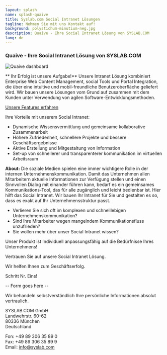 ```yaml
---
layout: splash
name: splash-quaive
title: Syslab.com Social Intranet Lösungen
tagline: Nehmen Sie mit uns Kontakt auf!
background: polystichum-minutium-neg.jpg
description: Quaive - Ihre Social Intranet Lösung von SYSLAB.COM
lang: de
---
```


### Quaive - Ihre Social Intranet Lösung von SYSLAB.COM

![Quaive dashboard](/media/quaive-screenshots/quaive-dashboard.jpg)

** Ihr Erfolg ist unsere Aufgabe!** Unsere Intranet Lösung kombiniert Enterprise Web Content Management, social Tools und Portal Integration, die über eine intuitive und mobil-freundliche Benutzeroberfläche geliefert wird. Wir bauen unsere Lösungen vom Grund auf zusammen mit dem Kunden unter Verwendung von agilen Software-Entwicklungsmethoden.

<a href="/startseite/#intranet-solutions" class="pat-button cta">Unsere Features erfahren</a>

Ihre Vorteile mit unserem Social Intranet:

- Dynamische Wissensvermittlung und gemeinsame kollaborative Zusammenarbeit 
- Höhere Zufriedenheit, schnellere Projekte und bessere Geschäftsergebnisse
- Aktive Erstellung und Mitgestaltung von Information
- Set-up von schnellerer und transparenterer kommunikation im virtuellen Arbeitsraum

**About:** Die soziale Medien spielen eine immer wichtigere Rolle in der internen Unternehmenskommunikation. Damit das Unternehmen allen Mitarbeitern aktuelle Informationen zur Verfügung stellen und einen Sinnvollen Dialog mit einander führen kann, bedarf es ein gemeinsames Kommunikations-Tool, das für alle zugänglich und leicht bedienbar ist. Hier hilft das Social Intranet. Wir bauen Ihr Intranet für Sie und gestalten es so, dass es exakt auf Ihr Unternehmensstruktur passt. 

- Verlieren Sie sich oft im komplexen und schnelllebigen Unternehmenskommunikation?
- Sind Ihre Mitarbeiter wegen mangelndem Kommunikationsfluss unzufrieden? 
- Sie wollen mehr über unser Social Intranet wissen?

Unser Produkt ist Individuell anpassungsfähig auf die Bedürfnisse Ihres Unternehmens!

Vertrauen Sie auf unsere Social Intranet Lösung.

Wir helfen Ihnen zum Geschäftserfolg.

Schritt Nr. Eins!  

-- Form goes here --

Wir behandeln selbstverständlich Ihre persönliche Informationen absolut vertraulich.

SYSLAB.COM GmbH  
Landwehrstr. 60-62  
80336 München  
Deutschland

Fon: +49 89 306 35 89 0  
Fax: +49 89 306 35 89 9  
Email: [info@syslab.com](mailto:info@syslab.com)